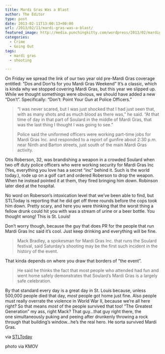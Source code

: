 ```yaml
---
title: Mardi Gras Was a Blast
author: The Editor
type: post
date: 2013-02-11T13:00:13+00:00
url: /2013/02/11/mardi-gras-was-a-blast/
featured_image: http://media.punchingkitty.com/wordpress/2013/02/mardigras_shooting.jpeg
categories:
  - Crime
  - Going Out
tags:
  - mardi gras
  - shooting

---
```

On Friday we spread the link of our two year old pre-Mardi Gras coverage entitled: &#8220;Dos and Don&#8217;ts for you Mardi Gras Weekend&#8221; It&#8217;s a classic, which is kinda why we stopped covering Mardi Gras, but this year we slipped up. While we thought somethings were obvious, we should have added a new &#8220;Don&#8217;t&#8221;. Specifically: &#8220;Don&#8217;t: Point Your Gun at Police Officers.&#8221;

> &#8220;I was never scared, but I was just shocked that I had just seen that, with as many shots and as much blood as there was,&#8221; he said. &#8220;At that time of day in that part of Soulard in the middle of Mardi Gras, that was the last thing I thought I was going to see.&#8221;
> 
> Police said the uniformed officers were working part-time jobs for Mardi Gras Inc. and responded to a report of gunfire about 2:30 p.m. near Ninth and Barton streets, just south of the main Mardi Gras activity.

Otis Roberson, 32, was brandishing a weapon in a crowded Soulard when two off duty police officers who were working security for Mardi Gras Inc (Yes, everything you love has a secret &#8220;inc&#8221; behind it. Such is the world today.), rode up on a golf cart and ordered Roberson to drop the weapon. When he instead pointed it at them, they fired bringing him down. Robinson later died at the hospital.

No word on Roberson&#8217;s intoxication level that we&#8217;ve been able to find, but STLToday is reporting that he did get off three rounds before the cops took him down. Pretty scary, and here you were thinking that the worst thing a fellow drunk could hit you with was a stream of urine or a beer bottle. You thought wrong! This is St. Louis!

Don&#8217;t worry though, because the guy that does PR for the people that run Mardi Gras Inc said it&#8217;s cool. Just keep drinking and everything will be fine.

> Mack Bradley, a spokesman for Mardi Gras Inc. that runs the Soulard festival, said Saturday&#8217;s shooting may be the first such incident in the history of the event.

That kinda depends on where you draw that borders of &#8220;the event&#8221;.

> He said he thinks the fact that most people who attended had fun and went home safely demonstrates that Soulard&#8217;s Mardi Gras is a largely safe celebration.

By that standard every day is a great day in St. Louis because, unless 500,000 people died that day, _most_ people got home just fine. Also people must really overrate the violence in World War II, because we&#8217;re all here right? So that means _most_ of the people survived that too! &#8220;The Greatest Generation&#8221; my ass, right Mack? That guy&#8230;that guy right there, the one simultaneously puking and peeing after drunkenly throwing a rock through that building&#8217;s window&#8230;he&#8217;s the real hero. He sorta survived Mardi Gras.

via <a href="http://www.stltoday.com/news/local/eyewitness-st-louis-police-seemed-pretty-upset-after-fatal-mardi/article_6c536f94-6358-5739-ba54-3311440722af.html" target="_blank">STLToday</a>

photo via KMOV